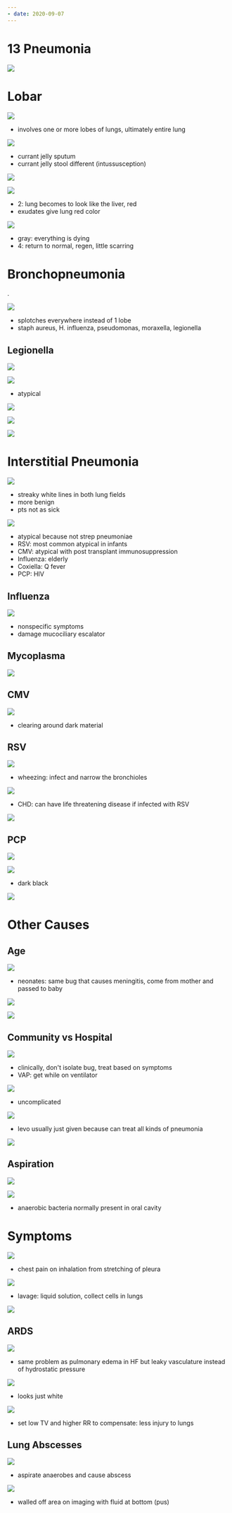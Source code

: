 ```yaml
---
- date: 2020-09-07
---
```


# 13 Pneumonia

<!-- pneumonia is, 3 types -->

![](https://photos.thisispiggy.com/file/wikiFiles/wn74fQw.jpg)

# Lobar

<!-- lobar pneumonia cause, acquired how, pathogenesis, stages -->

![](https://photos.thisispiggy.com/file/wikiFiles/8XTaDh5.jpg)

- involves one or more lobes of lungs, ultimately entire lung

![](https://photos.thisispiggy.com/file/wikiFiles/n8seDcM.jpg)

- currant jelly sputum
- currant jelly stool different (intussusception)

![](https://photos.thisispiggy.com/file/wikiFiles/rDgD4ys.jpg)

![](https://photos.thisispiggy.com/file/wikiFiles/XWmxClA.jpg)

- 2: lung becomes to look like the liver, red
- exudates give lung red color

![](https://photos.thisispiggy.com/file/wikiFiles/WFiQib8.jpg)

- gray: everything is dying
- 4: return to normal, regen, little scarring

# Bronchopneumonia

<!-- bronchopneumonia is, cause, symptoms -->

.

![](https://photos.thisispiggy.com/file/wikiFiles/0zNvm1D.jpg)

- splotches everywhere instead of 1 lobe
- staph aureus, H. influenza, pseudomonas, moraxella, legionella

## Legionella

<!-- legionella transmission, causes, diagnosis, and symptoms -->

![](https://photos.thisispiggy.com/file/wikiFiles/tuqAH7h.jpg)

![](https://photos.thisispiggy.com/file/wikiFiles/6UaA7kt.jpg)

- atypical

![](https://photos.thisispiggy.com/file/wikiFiles/btJVXV3.jpg)

![](https://photos.thisispiggy.com/file/wikiFiles/2QPDTph.jpg)

![](https://photos.thisispiggy.com/file/wikiFiles/0fm3xvw.jpg)

# Interstitial Pneumonia

<!-- interstitial pneumonia aka, pathogenesis, symptoms, causes -->

![](https://photos.thisispiggy.com/file/wikiFiles/cSIz45Q.jpg)

- streaky white lines in both lung fields
- more benign
- pts not as sick

![](https://photos.thisispiggy.com/file/wikiFiles/fPtePc4.jpg)

- atypical because not strep pneumoniae
- RSV: most common atypical in infants
- CMV: atypical with post transplant immunosuppression
- Influenza: elderly
- Coxiella: Q fever
- PCP: HIV

## Influenza

<!-- influenza symptoms, complication -->

![](https://photos.thisispiggy.com/file/wikiFiles/3PvwOjP.jpg)

- nonspecific symptoms
- damage mucociliary escalator

## Mycoplasma

<!-- mycoplasma transmission, diagnosis, symptoms -->

![](https://photos.thisispiggy.com/file/wikiFiles/SDklNg2.jpg)

## CMV

<!-- cmv pneumonia demographics -->

![](https://photos.thisispiggy.com/file/wikiFiles/he3Foug.jpg)

- clearing around dark material

## RSV

<!-- RSV demographics, time, case, symptoms, treatment -->

![](https://photos.thisispiggy.com/file/wikiFiles/RwYOA36.jpg)

- wheezing: infect and narrow the bronchioles

![](https://photos.thisispiggy.com/file/wikiFiles/FprP0aC.jpg)

- CHD: can have life threatening disease if infected with RSV

![](https://photos.thisispiggy.com/file/wikiFiles/kEJ1h5J.jpg)

## PCP

<!-- PCP causes, diagnosis, treatment -->

![](https://photos.thisispiggy.com/file/wikiFiles/ck3nlov.jpg)

![](https://photos.thisispiggy.com/file/wikiFiles/PJBrx6U.jpg)

- dark black

![](https://photos.thisispiggy.com/file/wikiFiles/zRKynQP.jpg)

# Other Causes

## Age

<!-- neonates and children pneumonia causes -->

![](https://photos.thisispiggy.com/file/wikiFiles/An1Brby.jpg)

- neonates: same bug that causes meningitis, come from mother and passed to baby

<!-- adult pneumonia causes -->

![](https://photos.thisispiggy.com/file/wikiFiles/W9G3tgs.jpg)

![](https://photos.thisispiggy.com/file/wikiFiles/Dko5I4U.jpg)

## Community vs Hospital

<!-- community vs nosocomial pneumonia causes -->

![](https://photos.thisispiggy.com/file/wikiFiles/OtgcNMf.jpg)

- clinically, don't isolate bug, treat based on symptoms
- VAP: get while on ventilator

<!-- community, uncomplicated vs complicated, treatment -->

![](https://photos.thisispiggy.com/file/wikiFiles/6C705Q5.jpg)

- uncomplicated

![](https://photos.thisispiggy.com/file/wikiFiles/9CaYBtx.jpg)

- levo usually just given because can treat all kinds of pneumonia

<!-- nosocomial pneumonia causes and treatment -->

![](https://photos.thisispiggy.com/file/wikiFiles/LcFFsLd.jpg)

## Aspiration

<!-- aspiration pneumonia causes, demographics -->

![](https://photos.thisispiggy.com/file/wikiFiles/pD87E5a.jpg)

![](https://photos.thisispiggy.com/file/wikiFiles/dDJM85m.jpg)

- anaerobic bacteria normally present in oral cavity

# Symptoms

<!-- pneumonia symptoms, diagnosis, complications -->

![](https://photos.thisispiggy.com/file/wikiFiles/vl4yzHU.jpg)

- chest pain on inhalation from stretching of pleura

![](https://photos.thisispiggy.com/file/wikiFiles/0y7HTmj.jpg)

- lavage: liquid solution, collect cells in lungs

![](https://photos.thisispiggy.com/file/wikiFiles/FZakhjB.jpg)

## ARDS

<!-- ARDS pathogenesis, causes, treatment -->

![](https://photos.thisispiggy.com/file/wikiFiles/yZCSbna.jpg)

- same problem as pulmonary edema in HF but leaky vasculature instead of hydrostatic pressure

![](https://photos.thisispiggy.com/file/wikiFiles/9SNNPsI.jpg)

- looks just white

![](https://photos.thisispiggy.com/file/wikiFiles/Qc9kf88.jpg)

- set low TV and higher RR to compensate: less injury to lungs

## Lung Abscesses

<!-- lung abscess causes, microbes, imaging, treatment -->

![](https://photos.thisispiggy.com/file/wikiFiles/tZ1sgYG.jpg)

- aspirate anaerobes and cause abscess

![](https://photos.thisispiggy.com/file/wikiFiles/jamBsPd.jpg)

- walled off area on imaging with fluid at bottom (pus)
